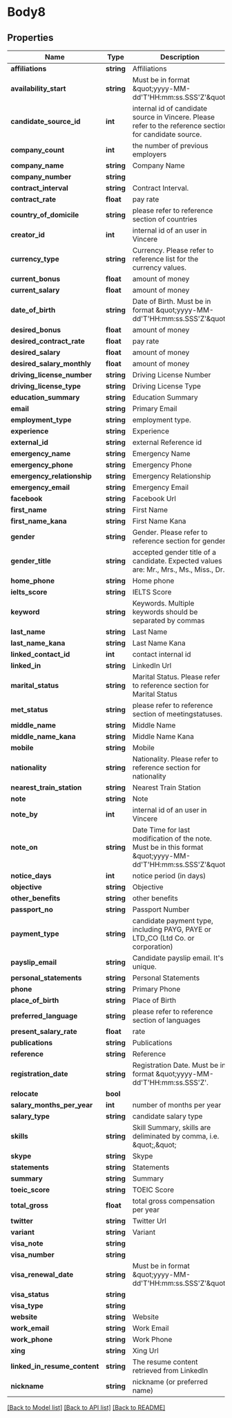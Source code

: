 # Body8

## Properties
Name | Type | Description | Notes
------------ | ------------- | ------------- | -------------
**affiliations** | **string** | Affiliations | [optional] 
**availability_start** | **string** | Must be in format \&quot;yyyy-MM-dd&#x27;T&#x27;HH:mm:ss.SSS&#x27;Z&#x27;\&quot; | [optional] 
**candidate_source_id** | **int** | internal id of candidate source in Vincere. Please refer to the reference section for candidate source. | 
**company_count** | **int** | the number of previous employers | [optional] 
**company_name** | **string** | Company Name | [optional] 
**company_number** | **string** |  | [optional] 
**contract_interval** | **string** | Contract Interval. | [optional] 
**contract_rate** | **float** | pay rate | [optional] 
**country_of_domicile** | **string** | please refer to reference section of countries | [optional] 
**creator_id** | **int** | internal id of an user in Vincere | [optional] 
**currency_type** | **string** | Currency. Please refer to reference list for the currency values. | [optional] 
**current_bonus** | **float** | amount of money | [optional] 
**current_salary** | **float** | amount of money | [optional] 
**date_of_birth** | **string** | Date of Birth. Must be in format \&quot;yyyy-MM-dd&#x27;T&#x27;HH:mm:ss.SSS&#x27;Z&#x27;\&quot; | [optional] 
**desired_bonus** | **float** | amount of money | [optional] 
**desired_contract_rate** | **float** | pay rate | [optional] 
**desired_salary** | **float** | amount of money | [optional] 
**desired_salary_monthly** | **float** | amount of money | [optional] 
**driving_license_number** | **string** | Driving License Number | [optional] 
**driving_license_type** | **string** | Driving License Type | [optional] 
**education_summary** | **string** | Education Summary | [optional] 
**email** | **string** | Primary Email | 
**employment_type** | **string** | employment type. | [optional] 
**experience** | **string** | Experience | [optional] 
**external_id** | **string** | external Reference id | [optional] 
**emergency_name** | **string** | Emergency Name | [optional] 
**emergency_phone** | **string** | Emergency Phone | [optional] 
**emergency_relationship** | **string** | Emergency Relationship | [optional] 
**emergency_email** | **string** | Emergency Email | [optional] 
**facebook** | **string** | Facebook Url | [optional] 
**first_name** | **string** | First Name | 
**first_name_kana** | **string** | First Name Kana | [optional] 
**gender** | **string** | Gender. Please refer to reference section for gender | [optional] 
**gender_title** | **string** | accepted gender title of a candidate. Expected values are: Mr., Mrs., Ms., Miss., Dr. | [optional] 
**home_phone** | **string** | Home phone | [optional] 
**ielts_score** | **string** | IELTS Score | [optional] 
**keyword** | **string** | Keywords. Multiple keywords should be separated by commas | [optional] 
**last_name** | **string** | Last Name | 
**last_name_kana** | **string** | Last Name Kana | [optional] 
**linked_contact_id** | **int** | contact internal id | [optional] 
**linked_in** | **string** | LinkedIn Url | [optional] 
**marital_status** | **string** | Marital Status. Please refer to reference section for Marital Status | [optional] 
**met_status** | **string** | please refer to reference section of meetingstatuses. | [optional] 
**middle_name** | **string** | Middle Name | [optional] 
**middle_name_kana** | **string** | Middle Name Kana | [optional] 
**mobile** | **string** | Mobile | [optional] 
**nationality** | **string** | Nationality. Please refer to reference section for nationality | [optional] 
**nearest_train_station** | **string** | Nearest Train Station | [optional] 
**note** | **string** | Note | [optional] 
**note_by** | **int** | internal id of an user in Vincere | [optional] 
**note_on** | **string** | Date Time for last modification of the note. Must be in this format \&quot;yyyy-MM-dd&#x27;T&#x27;HH:mm:ss.SSS&#x27;Z&#x27;\&quot; | [optional] 
**notice_days** | **int** | notice period (in days) | [optional] 
**objective** | **string** | Objective | [optional] 
**other_benefits** | **string** | other benefits | [optional] 
**passport_no** | **string** | Passport Number | [optional] 
**payment_type** | **string** | candidate payment type, including PAYG, PAYE or LTD_CO (Ltd Co. or corporation) | [optional] 
**payslip_email** | **string** | Candidate payslip email. It&#x27;s unique. | [optional] 
**personal_statements** | **string** | Personal Statements | [optional] 
**phone** | **string** | Primary Phone | [optional] 
**place_of_birth** | **string** | Place of Birth | [optional] 
**preferred_language** | **string** | please refer to reference section of languages | [optional] 
**present_salary_rate** | **float** | rate | [optional] 
**publications** | **string** | Publications | [optional] 
**reference** | **string** | Reference | [optional] 
**registration_date** | **string** | Registration Date. Must be in format \&quot;yyyy-MM-dd&#x27;T&#x27;HH:mm:ss.SSS&#x27;Z&#x27;. | 
**relocate** | **bool** |  | [optional] 
**salary_months_per_year** | **int** | number of months per year | [optional] 
**salary_type** | **string** | candidate salary type | [optional] 
**skills** | **string** | Skill Summary, skills are deliminated by comma, i.e. \&quot;,\&quot; | [optional] 
**skype** | **string** | Skype | [optional] 
**statements** | **string** | Statements | [optional] 
**summary** | **string** | Summary | [optional] 
**toeic_score** | **string** | TOEIC Score | [optional] 
**total_gross** | **float** | total gross compensation per year | [optional] 
**twitter** | **string** | Twitter Url | [optional] 
**variant** | **string** | Variant | [optional] 
**visa_note** | **string** |  | [optional] 
**visa_number** | **string** |  | [optional] 
**visa_renewal_date** | **string** | Must be in format \&quot;yyyy-MM-dd&#x27;T&#x27;HH:mm:ss.SSS&#x27;Z&#x27;\&quot; | [optional] 
**visa_status** | **string** |  | [optional] 
**visa_type** | **string** |  | [optional] 
**website** | **string** | Website | [optional] 
**work_email** | **string** | Work Email | [optional] 
**work_phone** | **string** | Work Phone | [optional] 
**xing** | **string** | Xing Url | [optional] 
**linked_in_resume_content** | **string** | The resume content retrieved from LinkedIn | [optional] 
**nickname** | **string** | nickname (or preferred name) | [optional] 

[[Back to Model list]](../../README.md#documentation-for-models) [[Back to API list]](../../README.md#documentation-for-api-endpoints) [[Back to README]](../../README.md)

